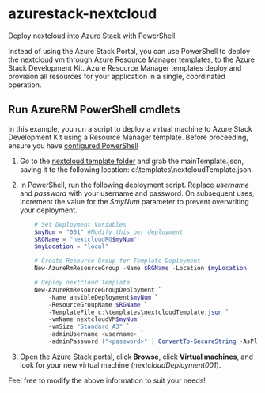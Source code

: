 # azurestack-nextcloud
Deploy nextcloud into Azure Stack with PowerShell

Instead of using the Azure Stack Portal, you can use PowerShell to deploy the nextcloud vm through Azure Resource Manager templates, to the Azure Stack Development Kit. Azure Resource Manager templates deploy and provision all resources for your application in a single, coordinated operation.

## Run AzureRM PowerShell cmdlets
In this example, you run a script to deploy a virtual machine to Azure Stack Development Kit using a Resource Manager template.  Before proceeding, ensure you have [configured PowerShell](https://docs.microsoft.com/en-us/azure/azure-stack/azure-stack-powershell-configure-admin)  

1. Go to the [nextcloud template folder](<Toolkits.nextcloud/DeploymentTemplates>) and grab the mainTemplate.json, saving it to the following location: c:\\templates\\nextcloudTemplate.json.
2. In PowerShell, run the following deployment script. Replace *username* and *password* with your username and password. On subsequent uses, increment the value for the *$myNum* parameter to prevent overwriting your deployment.
   
   ```PowerShell
       # Set Deployment Variables
       $myNum = "001" #Modify this per deployment
       $RGName = "nextcloudRG$myNum"
       $myLocation = "local"
   
       # Create Resource Group for Template Deployment
       New-AzureRmResourceGroup -Name $RGName -Location $myLocation
   
       # Deploy nextcloud Template
       New-AzureRmResourceGroupDeployment `
           -Name ansibleDeployment$myNum `
           -ResourceGroupName $RGName `
           -TemplateFile c:\templates\nextcloudTemplate.json `
           -vmName nextcloudVM$myNum `
           -vmSize "Standard_A3" `
           -adminUsername <username> `
           -adminPassword ("<password>" | ConvertTo-SecureString -AsPlainText -Force)
   ```
3. Open the Azure Stack portal, click **Browse**, click **Virtual machines**, and look for your new virtual machine (*nextcloudDeployment001*).

Feel free to modify the above information to suit your needs!

